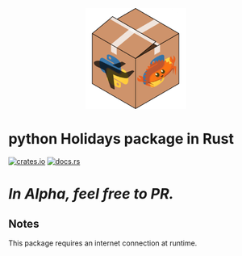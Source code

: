 <p align="center">
  <img width="200" src="https://raw.githubusercontent.com/Billy-Sheppard/py-holidays-rs/main/logo.png">
</p>

# python Holidays package in Rust
[![crates.io](https://img.shields.io/crates/v/py-holidays-rs.svg)](https://crates.io/crates/py-holidays-rs)
[![docs.rs](https://docs.rs/py-holidays-rs/badge.svg)](https://docs.rs/py-holidays-rs)

# ***In Alpha, feel free to PR.***

## Notes
This package requires an internet connection at runtime.